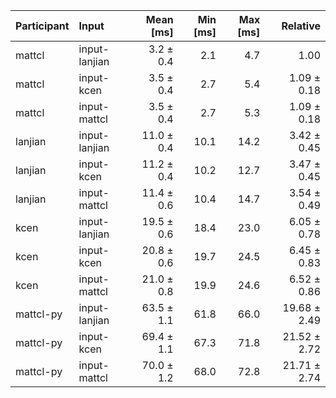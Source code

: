 | Participant | Input | Mean [ms] | Min [ms] | Max [ms] | Relative |
|:---|:---|---:|---:|---:|---:|
| mattcl | input-lanjian | 3.2 ± 0.4 | 2.1 | 4.7 | 1.00 |
| mattcl | input-kcen | 3.5 ± 0.4 | 2.7 | 5.4 | 1.09 ± 0.18 |
| mattcl | input-mattcl | 3.5 ± 0.4 | 2.7 | 5.3 | 1.09 ± 0.18 |
| lanjian | input-lanjian | 11.0 ± 0.4 | 10.1 | 14.2 | 3.42 ± 0.45 |
| lanjian | input-kcen | 11.2 ± 0.4 | 10.2 | 12.7 | 3.47 ± 0.45 |
| lanjian | input-mattcl | 11.4 ± 0.6 | 10.4 | 14.7 | 3.54 ± 0.49 |
| kcen | input-lanjian | 19.5 ± 0.6 | 18.4 | 23.0 | 6.05 ± 0.78 |
| kcen | input-kcen | 20.8 ± 0.6 | 19.7 | 24.5 | 6.45 ± 0.83 |
| kcen | input-mattcl | 21.0 ± 0.8 | 19.9 | 24.6 | 6.52 ± 0.86 |
| mattcl-py | input-lanjian | 63.5 ± 1.1 | 61.8 | 66.0 | 19.68 ± 2.49 |
| mattcl-py | input-kcen | 69.4 ± 1.1 | 67.3 | 71.8 | 21.52 ± 2.72 |
| mattcl-py | input-mattcl | 70.0 ± 1.2 | 68.0 | 72.8 | 21.71 ± 2.74 |
